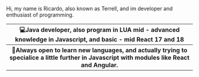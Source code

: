 Hi, my name is Ricardo, also known as Terrell, and im developer and enthusiast of programming.<br>
<table>
<tr>
  <th>💻Java developer, also program in LUA mid - advanced knowledge in Javascript, and basic - mid React 17 and 18</th>
</tr>
<tr>
  <th>🧠Always open to learn new languages, and actually trying to specialice a little further in Javascript with modules like React and Angular.</th>
</tr>
</table>
<!---
MrTerreII/MrTerreII is a ✨ special ✨ repository because its `README.md` (this file) appears on your GitHub profile.
You can click the Preview link to take a look at your changes.
--->

